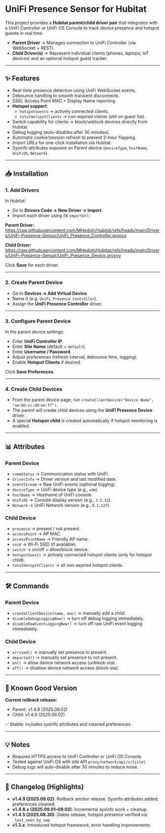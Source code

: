 # UniFi Presence Sensor for Hubitat

This project provides a **Hubitat parent/child driver pair** that integrates with a UniFi Controller or UniFi OS Console to track device presence and hotspot guests in real time.  

- **Parent Driver** → Manages connection to UniFi Controller (via WebSocket + REST).  
- **Child Driver(s)** → Represent individual clients (phones, laptops, IoT devices) and an optional hotspot guest tracker.  

---

## ✨ Features

- Real-time presence detection using UniFi WebSocket events.  
- Debounce handling to smooth transient disconnects.  
- SSID, Access Point MAC + Display Name reporting.  
- **Hotspot support**:  
  - `hotspotGuests` → actively connected clients.  
  - `totalHotspotClients` → non-expired clients (still on guest list).  
- Switch capability for clients → block/unblock devices directly from Hubitat.  
- Debug logging (auto-disables after 30 minutes).  
- Automatic cookie/session refresh to prevent 2-hour flapping.  
- Import URLs for one-click installation via Hubitat.  
- Sysinfo attributes exposed on Parent device (`deviceType`, `hostName`, `UniFiOS`, `Network`).  

---

## 📥 Installation

### 1. Add Drivers
In Hubitat:  
- Go to **Drivers Code → New Driver → Import**.  
- Import each driver using its `importUrl`:  

**Parent Driver:**
https://raw.githubusercontent.com/MHedish/Hubitat/refs/heads/main/Drivers/UniFi-Presence-Sensor/UniFi_Presence_Controller.groovy

**Child Driver:**
https://raw.githubusercontent.com/MHedish/Hubitat/refs/heads/main/Drivers/UniFi-Presence-Sensor/UniFi_Presence_Device.groovy


Click **Save** for each driver.  

---

### 2. Create Parent Device
- Go to **Devices → Add Virtual Device**.  
- Name it (e.g. `UniFi Presence Controller`).  
- Assign the **UniFi Presence Controller** driver.  

---

### 3. Configure Parent Device
In the parent device settings:  
- Enter **UniFi Controller IP**.  
- Enter **Site Name** (default = `default`).  
- Enter **Username / Password**.  
- Adjust preferences (refresh interval, debounce time, logging).  
- Enable **Hotspot Clients** if desired.  

Click **Save Preferences**.  

---

### 4. Create Child Devices
- From the parent device page, run `createClientDevice("Device Name", "aa:bb:cc:dd:ee:ff")`.  
- The parent will create child devices using the **UniFi Presence Device** driver.  
- A special **Hotspot child** is created automatically if hotspot monitoring is enabled.  

---

## 📊 Attributes

### Parent Device
- `commStatus` → Communication status with UniFi.  
- `driverInfo` → Driver version and last modified date.  
- `eventStream` → Raw UniFi events (optional logging).  
- `deviceType` → UniFi device type (e.g., `udm`).  
- `hostName` → Hostname of UniFi console.  
- `UniFiOS` → Console display version (e.g., `3.2.12`).  
- `Network` → UniFi Network version (e.g., `8.1.127`).  

### Child Device
- `presence` → present / not present.  
- `accessPoint` → AP MAC.  
- `accessPointName` → Friendly AP name.  
- `ssid` → Wi-Fi SSID (if available).  
- `switch` → on/off = allow/block device.  
- `hotspotGuests` → actively connected hotspot clients (only for hotspot child).  
- `totalHotspotClients` → all non-expired hotspot clients.  

---

## 🛠️ Commands

### Parent Device
- `createClientDevice(name, mac)` → manually add a child.  
- `disableDebugLoggingNow()` → turn off debug logging immediately.  
- `disableRawEventLoggingNow()` → turn off raw UniFi event logging immediately.  

### Child Device
- `arrived()` → manually set presence to present.  
- `departed()` → manually set presence to not present.  
- `on()` → allow device network access (unblock-sta).  
- `off()` → disallow device network access (block-sta).  

---

## 🧪 Known Good Version

**Current rollback release:**  
- Parent: v1.4.9 (2025.09.02)  
- Child: v1.4.9 (2025.09.02)  

✅ Stable: includes sysinfo attributes and cleaned preferences.  

---

## 💡 Notes

- Requires HTTPS access to UniFi Controller or UniFi OS Console.  
- Tested against UniFi OS with site API `proxy/network/api/s/[site]`.  
- Debug logs will auto-disable after 30 minutes to reduce noise.  

---

## 📝 Changelog (Highlights)

- **v1.4.9 (2025.09.02)**: Rollback anchor release. Sysinfo attributes added; preferences cleaned.  
- **v1.4.8.x (2025.09.01–09.02)**: Incremental sysinfo work + cleanup.  
- **v1.4.5 (2025.08.30)**: Stable release, hotspot presence verified via `_last_seen_by_uap`.  
- **v1.3.x**: Introduced hotspot framework, error handling improvements.
